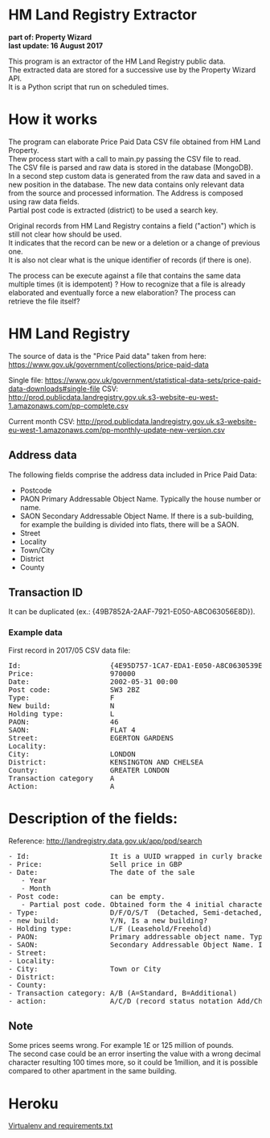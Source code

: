 # HM Land Registry Extractor
__part of: Property Wizard__  
__last update: 16 August 2017__

This program is an extractor of the HM Land Registry public data.  
The extracted data are stored for a successive use by the Property Wizard API.  
It is a Python script that run on scheduled times.


# How it works

The program can elaborate Price Paid Data CSV file obtained from HM Land Property.   
Thew process start with a call to main.py passing the CSV file to read.  
The CSV file is parsed and raw data is stored in the database (MongoDB).  
In a second step custom data is generated from the raw data and saved in a new position in the database.
The new data contains only relevant data from the source and processed information. The Address is composed using raw data fields.   
Partial post code is extracted (district) to be used a search key.  

Original records from HM Land Registry contains a field ("action") which is still not clear how should be used.    
It indicates that the record can be new or a deletion or a change of previous one.  
It is also not clear what is the unique identifier of records (if there is one).   

The process can be execute against a file that contains the same data multiple times (it is idempotent) ?
How to recognize that a file is already elaborated and eventually force a new elaboration?
The process can retrieve the file itself?


# HM Land Registry

The source of data is the "Price Paid data" taken from here: https://www.gov.uk/government/collections/price-paid-data

Single file: https://www.gov.uk/government/statistical-data-sets/price-paid-data-downloads#single-file
CSV: http://prod.publicdata.landregistry.gov.uk.s3-website-eu-west-1.amazonaws.com/pp-complete.csv

Current month CSV: http://prod.publicdata.landregistry.gov.uk.s3-website-eu-west-1.amazonaws.com/pp-monthly-update-new-version.csv

## Address data

The following fields comprise the address data included in Price Paid Data:

- Postcode
- PAON Primary Addressable Object Name. Typically the house number or name.
- SAON Secondary Addressable Object Name. If there is a sub-building, for example the building is divided into flats, there will be a SAON.
- Street
- Locality
- Town/City
- District
- County

## Transaction ID

It can be duplicated (ex.: {49B7852A-2AAF-7921-E050-A8C063056E8D}). 


### Example data

First record in 2017/05 CSV data file:

<pre>
Id:                     {4E95D757-1CA7-EDA1-E050-A8C0630539E2}
Price:                  970000	
Date:                   2002-05-31 00:00	
Post code:              SW3 2BZ	
Type:                   F	
New build:              N	
Holding type:           L	
PAON:                   46	
SAON:                   FLAT 4	
Street:                 EGERTON GARDENS
Locality:        
City:                   LONDON	
District:               KENSINGTON AND CHELSEA	
County:                 GREATER LONDON	
Transaction category    A	
Action:                 A
</pre>

# Description of the fields:

Reference: http://landregistry.data.gov.uk/app/ppd/search

<pre>
- Id:                   It is a UUID wrapped in curly brackets. It is duplicated also for completely different properties. What is it related to?
- Price:                Sell price in GBP
- Date:                 The date of the sale
   - Year
   - Month
- Post code:            can be empty. 
   - Partial post code. Obtained form the 4 initial characters and removing the space return the partial post code.
- Type:                 D/F/O/S/T  (Detached, Semi-detached, Terraced, Flat, Other)
- new build:            Y/N, Is a new building?  
- Holding type:         L/F (Leasehold/Freehold)
- PAON:                 Primary addressable object name. Typically the house number or name
- SAON:                 Secondary Addressable Object Name. If there is a sub-building, for example the building is divided into flats, there will be a SAON.
- Street:
- Locality:
- City:                 Town or City
- District:
- County:
- Transaction category: A/B (A=Standard, B=Additional)
- action:               A/C/D (record status notation Add/Change/Delete)
</pre>
 
## Note
Some prices seems wrong. For example 1£ or 125 million of pounds.  
The second case could be an error inserting the value with a wrong decimal character resulting 100 times more, so it could be 1million, and it is possible compared to other apartment in the same building.


# Heroku

[Virtualenv and requirements.txt](https://devcenter.heroku.com/articles/getting-started-with-python#declare-app-dependencies)